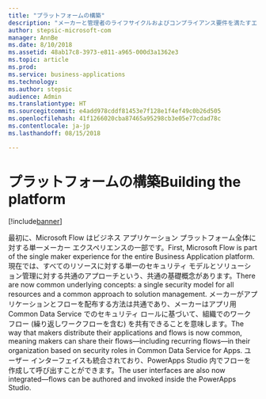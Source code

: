 ```yaml
---
title: "プラットフォームの構築"
description: "メーカーと管理者のライフサイクルおよびコンプライアンス要件を満たすエンタープライズ グレードのプラットフォーム。"
author: stepsic-microsoft-com
manager: AnnBe
ms.date: 8/10/2018
ms.assetid: 48ab17c8-3973-e811-a965-000d3a1362e3
ms.topic: article
ms.prod: 
ms.service: business-applications
ms.technology: 
ms.author: stepsic
audience: Admin
ms.translationtype: HT
ms.sourcegitcommit: e4add978cddf81453e7f128e1f4ef49c0b26d505
ms.openlocfilehash: 41f1266020cba87465a95298cb3e05e77cdad78c
ms.contentlocale: ja-jp
ms.lasthandoff: 08/15/2018

---
```

# <a name="building-the-platform"></a><span data-ttu-id="d9d66-103">プラットフォームの構築</span><span class="sxs-lookup"><span data-stu-id="d9d66-103">Building the platform</span></span>


[!include[banner](../../includes/banner.md)]

<span data-ttu-id="d9d66-104">最初に、Microsoft Flow はビジネス アプリケーション プラットフォーム全体に対する単一メーカー エクスペリエンスの一部です。</span><span class="sxs-lookup"><span data-stu-id="d9d66-104">First, Microsoft Flow is part of the single maker experience for the entire Business Application platform.</span></span> <span data-ttu-id="d9d66-105">現在では、すべてのリソースに対する単一のセキュリティ モデルとソリューション管理に対する共通のアプローチという、共通の基礎概念があります。</span><span class="sxs-lookup"><span data-stu-id="d9d66-105">There are now common underlying concepts: a single security model for all resources and a common approach to solution management.</span></span> <span data-ttu-id="d9d66-106">メーカーがアプリケーションとフローを配布する方法は共通であり、メーカーはアプリ用 Common Data Service でのセキュリティ ロールに基づいて、組織でのワークフロー (繰り返しワークフローを含む) を共有できることを意味します。</span><span class="sxs-lookup"><span data-stu-id="d9d66-106">The way that makers distribute their applications and flows is now common, meaning makers can share their flows—including recurring flows—in their organization based on security roles in Common Data Service for Apps.</span></span> <span data-ttu-id="d9d66-107">ユーザー インターフェイスも統合されており、PowerApps Studio 内でフローを作成して呼び出すことができます。</span><span class="sxs-lookup"><span data-stu-id="d9d66-107">The user interfaces are also now integrated—flows can be authored and invoked inside the PowerApps Studio.</span></span>

